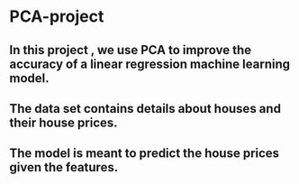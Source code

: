 # PCA-project

## In this project , we use PCA to improve the accuracy of a linear regression machine learning model.
## The data set contains details about houses and their house prices. 
## The model is meant to predict the house prices given the features.
